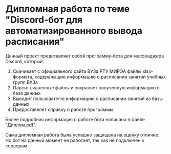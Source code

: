 # Дипломная работа по теме "Discord-бот для автоматизированного вывода расписания"
Данный проект представляет собой программу-бота для мессенджера Discord, который:

1.  Скачивает с официального сайта ВУЗа РТУ МИРЭА файлы xlsx-формата, содеражащие информацию о расписании занятий учебных групп ВУЗа
2.  Парсит скаченные файлы и сохраняет полученную информацию в базе данных
3.  Выводит пользователю информацию о расписании занятий из базы данных
4.  Предоставляет справку о работе программы

Более подробная информация о работе бота написана в файле "Диплом.pdf".

Сама дипломная работа была успешно защищена на оценку отлично.
Но бот на данный момент не работает, так как не подключен к серверам.
